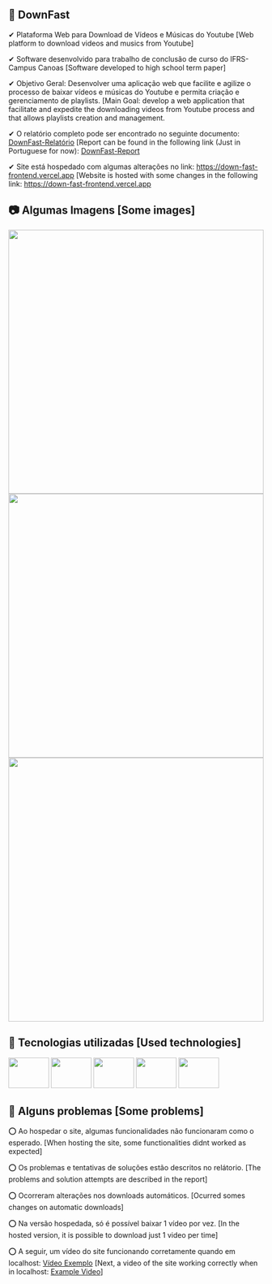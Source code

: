 ## 🥇 DownFast

✔ Plataforma Web para Download de Vídeos e Músicas do Youtube [Web platform to download videos and musics from Youtube]

✔ Software desenvolvido para trabalho de conclusão de curso do IFRS-Campus Canoas [Software developed to high school term paper]

✔ Objetivo Geral: Desenvolver uma aplicação web que facilite e agilize o processo de baixar vídeos e músicas do Youtube e permita criação e gerenciamento de playlists. [Main Goal: develop a web application that facilitate and expedite the downloading videos from Youtube process and that allows playlists creation and management.

✔ O relatório completo pode ser encontrado no seguinte documento: <a href="https://docs.google.com/document/d/1KQqeRks41Ok9uyluUBWr3GKp4k1hGYZc/edit?usp=sharing&ouid=114818758167138199513&rtpof=true&sd=true">DownFast-Relatório</a> [Report can be found in the following link (Just in Portuguese for now): <a href="https://docs.google.com/document/d/1KQqeRks41Ok9uyluUBWr3GKp4k1hGYZc/edit?usp=sharing&ouid=114818758167138199513&rtpof=true&sd=true">DownFast-Report</a>

✔ Site está hospedado com algumas alterações no link: <a href="https://down-fast-frontend.vercel.app">https://down-fast-frontend.vercel.app</a> [Website is hosted with some changes in the following link: <a href="https://down-fast-frontend.vercel.app">https://down-fast-frontend.vercel.app</a>

## 📷 Algumas Imagens [Some images]
<div>
 <img src="https://i.imgur.com/Wc1fUzx.png" width="100%" height="520px">   
  
 <img src="https://i.imgur.com/N6XdgTE.png" width="100%" height="520px">   
  
 <img src="https://i.imgur.com/2fYkr9k.png" width="100%" height="520px">        
</div>


## 📝 Tecnologias utilizadas [Used technologies]
<div>
 <img src="https://cdn.jsdelivr.net/gh/devicons/devicon/icons/typescript/typescript-original.svg" width="80" height="60">   
 <img src="https://cdn.jsdelivr.net/gh/devicons/devicon/icons/nodejs/nodejs-original.svg" width="80" height="60">      
 <img src="https://cdn.jsdelivr.net/gh/devicons/devicon/icons/react/react-original.svg" width="80" height="60"> 
 <img src="https://cdn.jsdelivr.net/gh/devicons/devicon/icons/socketio/socketio-original.svg" width="80" height="60"/>
 <img src="https://cdn.jsdelivr.net/gh/devicons/devicon/icons/postgresql/postgresql-original.svg" width="80" height="60"/>
</div>

## 🛑 Alguns problemas [Some problems]
⭕ Ao hospedar o site, algumas funcionalidades não funcionaram como o esperado. [When hosting the site, some functionalities didnt worked as expected]

⭕ Os problemas e tentativas de soluções estão descritos no relátorio. [The problems and solution attempts are described in the report]

⭕ Ocorreram alterações nos downloads automáticos. [Ocurred somes changes on automatic downloads]

⭕ Na versão hospedada, só é possível baixar 1 vídeo por vez. [In the hosted version, it is possible to download just 1 video per time]

⭕ A seguir, um vídeo do site funcionando corretamente quando em localhost: <a href="https://drive.google.com/file/d/1D_xNf6EPIYhu9riLAgIbmxLrl3j5Whyk/view?usp=sharing">Vídeo Exemplo</a> [Next, a video of the site working correctly when in localhost: <a href="https://drive.google.com/file/d/1D_xNf6EPIYhu9riLAgIbmxLrl3j5Whyk/view?usp=sharing">Example Video</a>]
